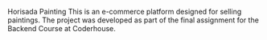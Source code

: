 Horisada Painting
This is an e-commerce platform designed for selling paintings. The project was developed as part of the final assignment for the Backend Course at Coderhouse.
